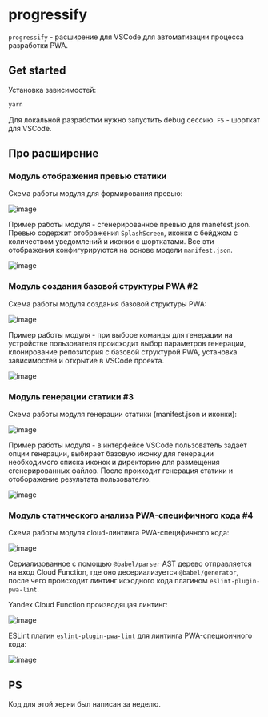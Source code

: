 # progressify

`progressify` - расширение для VSCode для автоматизации процесса разработки PWA.

## Get started

Установка зависимостей:

```bash
yarn
```

Для локальной разработки нужно запустить debug сессию. `F5` - шорткат для VSCode. 

## Про расширение 

### Модуль отображения превью статики

Схема работы модуля для формирования превью:

![image](https://private-user-images.githubusercontent.com/44056222/244879968-29001d67-201c-4d1c-acee-377dbce9365c.png?jwt=eyJhbGciOiJIUzI1NiIsInR5cCI6IkpXVCJ9.eyJrZXkiOiJrZXkxIiwiZXhwIjoxNjg2NjY4MjkzLCJuYmYiOjE2ODY2Njc5OTMsInBhdGgiOiIvNDQwNTYyMjIvMjQ0ODc5OTY4LTI5MDAxZDY3LTIwMWMtNGQxYy1hY2VlLTM3N2RiY2U5MzY1Yy5wbmc_WC1BbXotQWxnb3JpdGhtPUFXUzQtSE1BQy1TSEEyNTYmWC1BbXotQ3JlZGVudGlhbD1BS0lBSVdOSllBWDRDU1ZFSDUzQSUyRjIwMjMwNjEzJTJGdXMtZWFzdC0xJTJGczMlMkZhd3M0X3JlcXVlc3QmWC1BbXotRGF0ZT0yMDIzMDYxM1QxNDUzMTNaJlgtQW16LUV4cGlyZXM9MzAwJlgtQW16LVNpZ25hdHVyZT0xZWQ2MTI3Zjk3ZGRkMzU5NTQ5MmMzM2YzNGMyYWQzNWNiNjU4OWNjMjY2MTA1Yjg5YTgxZjQ2NjUzMzViNzMzJlgtQW16LVNpZ25lZEhlYWRlcnM9aG9zdCJ9.nWo52VGJY45MZkdQOm4mqjfbdnIaZzTcWUIik6RcIFA)

Пример работы модуля - сгенерированное превью для manefest.json. Превью содержит отображения `SplashScreen`, иконки с бейджом с количеством уведомлений и иконки с шорткатами. Все эти отображения конфигурируются на основе модели `manifest.json`.

![image](https://private-user-images.githubusercontent.com/44056222/244687854-9803e592-391c-428e-a848-4576f254da83.png?jwt=eyJhbGciOiJIUzI1NiIsInR5cCI6IkpXVCJ9.eyJrZXkiOiJrZXkxIiwiZXhwIjoxNjg2NjY4MjkzLCJuYmYiOjE2ODY2Njc5OTMsInBhdGgiOiIvNDQwNTYyMjIvMjQ0Njg3ODU0LTk4MDNlNTkyLTM5MWMtNDI4ZS1hODQ4LTQ1NzZmMjU0ZGE4My5wbmc_WC1BbXotQWxnb3JpdGhtPUFXUzQtSE1BQy1TSEEyNTYmWC1BbXotQ3JlZGVudGlhbD1BS0lBSVdOSllBWDRDU1ZFSDUzQSUyRjIwMjMwNjEzJTJGdXMtZWFzdC0xJTJGczMlMkZhd3M0X3JlcXVlc3QmWC1BbXotRGF0ZT0yMDIzMDYxM1QxNDUzMTNaJlgtQW16LUV4cGlyZXM9MzAwJlgtQW16LVNpZ25hdHVyZT0xYjBiMjgxZmViOTkyODg0ZGY3ZTNiZmZmY2M5YWEyNzIzZWQzZDc3MzRmYTYxYjhiODU1NGFhODg4ZjM5YWU2JlgtQW16LVNpZ25lZEhlYWRlcnM9aG9zdCJ9.oPpYudhdX2Mm9i_O58uFFcvT90LVzJsnTjVca3aEWAk)

### Модуль создания базовой структуры PWA #2

Схема работы модуля создания базовой структуры PWA:

![image](https://private-user-images.githubusercontent.com/44056222/244880779-7ecb682c-da0c-4e29-b498-13830d04d0a1.png?jwt=eyJhbGciOiJIUzI1NiIsInR5cCI6IkpXVCJ9.eyJrZXkiOiJrZXkxIiwiZXhwIjoxNjg2Njg4MTc1LCJuYmYiOjE2ODY2ODc4NzUsInBhdGgiOiIvNDQwNTYyMjIvMjQ0ODgwNzc5LTdlY2I2ODJjLWRhMGMtNGUyOS1iNDk4LTEzODMwZDA0ZDBhMS5wbmc_WC1BbXotQWxnb3JpdGhtPUFXUzQtSE1BQy1TSEEyNTYmWC1BbXotQ3JlZGVudGlhbD1BS0lBSVdOSllBWDRDU1ZFSDUzQSUyRjIwMjMwNjEzJTJGdXMtZWFzdC0xJTJGczMlMkZhd3M0X3JlcXVlc3QmWC1BbXotRGF0ZT0yMDIzMDYxM1QyMDI0MzVaJlgtQW16LUV4cGlyZXM9MzAwJlgtQW16LVNpZ25hdHVyZT01MzE3MTUyNTUxNTM5ZDdhMDYzMGUzMzM3ODY0M2EzNTY3ZTNmNDJmMzE1Yjg0YzhhZDA3NTJhMTQ5YWJmMThkJlgtQW16LVNpZ25lZEhlYWRlcnM9aG9zdCJ9.She1Sm74YcPgdagBV7YLbg-qYcg6GQI4eSNmyPNG74M)

Пример работы модуля - при выборе команды для генерации на устройстве пользователя происходит выбор параметров генерации, клонирование репозитория с базовой структурой PWA, установка зависимостей и открытие в VSCode проекта.

![image](https://private-user-images.githubusercontent.com/44056222/244878527-474152d9-560b-438d-8d37-15f82be41c53.png?jwt=eyJhbGciOiJIUzI1NiIsInR5cCI6IkpXVCJ9.eyJrZXkiOiJrZXkxIiwiZXhwIjoxNjg2Njg4MTc1LCJuYmYiOjE2ODY2ODc4NzUsInBhdGgiOiIvNDQwNTYyMjIvMjQ0ODc4NTI3LTQ3NDE1MmQ5LTU2MGItNDM4ZC04ZDM3LTE1ZjgyYmU0MWM1My5wbmc_WC1BbXotQWxnb3JpdGhtPUFXUzQtSE1BQy1TSEEyNTYmWC1BbXotQ3JlZGVudGlhbD1BS0lBSVdOSllBWDRDU1ZFSDUzQSUyRjIwMjMwNjEzJTJGdXMtZWFzdC0xJTJGczMlMkZhd3M0X3JlcXVlc3QmWC1BbXotRGF0ZT0yMDIzMDYxM1QyMDI0MzVaJlgtQW16LUV4cGlyZXM9MzAwJlgtQW16LVNpZ25hdHVyZT00NjdmYWM4MGNlMTUzYzlhMTFiY2M5M2VlMTcxY2FkYjFiYTFhNTU4MjUyODU2NDM5NTFiNWE4YzYxOWE0OTY3JlgtQW16LVNpZ25lZEhlYWRlcnM9aG9zdCJ9.owmIMlxw6vUMGHdO4268Gsr5e9Yrb4T4TvF5BZAayTE)

### Модуль генерации статики #3

Схема работы модуля генерации статики (manifest.json и иконки):

![image](https://private-user-images.githubusercontent.com/44056222/244937548-3b7db442-6fbb-4854-90e1-585f7d21cf68.png?jwt=eyJhbGciOiJIUzI1NiIsInR5cCI6IkpXVCJ9.eyJrZXkiOiJrZXkxIiwiZXhwIjoxNjg2Njg4MTgyLCJuYmYiOjE2ODY2ODc4ODIsInBhdGgiOiIvNDQwNTYyMjIvMjQ0OTM3NTQ4LTNiN2RiNDQyLTZmYmItNDg1NC05MGUxLTU4NWY3ZDIxY2Y2OC5wbmc_WC1BbXotQWxnb3JpdGhtPUFXUzQtSE1BQy1TSEEyNTYmWC1BbXotQ3JlZGVudGlhbD1BS0lBSVdOSllBWDRDU1ZFSDUzQSUyRjIwMjMwNjEzJTJGdXMtZWFzdC0xJTJGczMlMkZhd3M0X3JlcXVlc3QmWC1BbXotRGF0ZT0yMDIzMDYxM1QyMDI0NDJaJlgtQW16LUV4cGlyZXM9MzAwJlgtQW16LVNpZ25hdHVyZT0xZGVmZDIwZDQwNDBhNWFmNzA4M2Y2MTU0MGEwY2ZmNjFkZmVhZDhiMzJiNTE0OGIxYTc3MjhlNGMzNjViYzIzJlgtQW16LVNpZ25lZEhlYWRlcnM9aG9zdCJ9.PVfbBJM17QpwvT0WBqgpjXGgnUXKOiu5IiXrSZNZLl0)

Пример работы модуля - в интерфейсе VSCode пользователь задает опции генерации, выбирает базовую иконку для генерации необходимого списка иконок и директорию для размещения сгенерированных файлов. После проиходит генерация статики и отоборажение результата пользователю.

![image](https://private-user-images.githubusercontent.com/44056222/244936746-2f83c55b-4f08-4ab0-b2cf-f75345e09290.png?jwt=eyJhbGciOiJIUzI1NiIsInR5cCI6IkpXVCJ9.eyJrZXkiOiJrZXkxIiwiZXhwIjoxNjg2Njg4MTgyLCJuYmYiOjE2ODY2ODc4ODIsInBhdGgiOiIvNDQwNTYyMjIvMjQ0OTM2NzQ2LTJmODNjNTViLTRmMDgtNGFiMC1iMmNmLWY3NTM0NWUwOTI5MC5wbmc_WC1BbXotQWxnb3JpdGhtPUFXUzQtSE1BQy1TSEEyNTYmWC1BbXotQ3JlZGVudGlhbD1BS0lBSVdOSllBWDRDU1ZFSDUzQSUyRjIwMjMwNjEzJTJGdXMtZWFzdC0xJTJGczMlMkZhd3M0X3JlcXVlc3QmWC1BbXotRGF0ZT0yMDIzMDYxM1QyMDI0NDJaJlgtQW16LUV4cGlyZXM9MzAwJlgtQW16LVNpZ25hdHVyZT0xMmFkMjQwMGEwZDJkMzZiN2U1ZTA2NWVjMWUxYjNkYTMzYWZiZTE0MTMzZjZmZmRiYjI3NzQwN2NkODJhZGI5JlgtQW16LVNpZ25lZEhlYWRlcnM9aG9zdCJ9.E_8MOnzK4ndzUbqiR9o3cNXae6MNJpuhBZLN4mK3MQc)

### Модуль статического анализа PWA-специфичного кода #4

Схема работы модуля cloud-линтинга PWA-специфичного кода:

![image](https://private-user-images.githubusercontent.com/44056222/245599947-4e9132a3-9d2a-4e15-8f5c-c8eba2ad011b.png?jwt=eyJhbGciOiJIUzI1NiIsInR5cCI6IkpXVCJ9.eyJrZXkiOiJrZXkxIiwiZXhwIjoxNjg2Njg5NzAzLCJuYmYiOjE2ODY2ODk0MDMsInBhdGgiOiIvNDQwNTYyMjIvMjQ1NTk5OTQ3LTRlOTEzMmEzLTlkMmEtNGUxNS04ZjVjLWM4ZWJhMmFkMDExYi5wbmc_WC1BbXotQWxnb3JpdGhtPUFXUzQtSE1BQy1TSEEyNTYmWC1BbXotQ3JlZGVudGlhbD1BS0lBSVdOSllBWDRDU1ZFSDUzQSUyRjIwMjMwNjEzJTJGdXMtZWFzdC0xJTJGczMlMkZhd3M0X3JlcXVlc3QmWC1BbXotRGF0ZT0yMDIzMDYxM1QyMDUwMDNaJlgtQW16LUV4cGlyZXM9MzAwJlgtQW16LVNpZ25hdHVyZT1hZTViMjhiZWViMzhhNGIxYzRhN2EwNzVmZmY5NmJkYWZhNDNiNGJkNzgxZjU5ZDk4ZmU4YWYwN2I2MmRlNjc2JlgtQW16LVNpZ25lZEhlYWRlcnM9aG9zdCJ9.xaKjUPAsWDFCf2g0Rfm4nR3h02uVISn75zzkRPtJMOo)

Сериализованное с помощью `@babel/parser` AST дерево отправляется на вход Cloud Function, где оно десериализуется `@babel/generator`, после чего происходит линтинг исходного кода плагином `eslint-plugin-pwa-lint`.

Yandex Cloud Function производящая линтинг:

![image](https://private-user-images.githubusercontent.com/44056222/245600471-9c61c2fa-cd90-409c-9eb4-939a6a7f9930.png?jwt=eyJhbGciOiJIUzI1NiIsInR5cCI6IkpXVCJ9.eyJrZXkiOiJrZXkxIiwiZXhwIjoxNjg2Njg5NzAzLCJuYmYiOjE2ODY2ODk0MDMsInBhdGgiOiIvNDQwNTYyMjIvMjQ1NjAwNDcxLTljNjFjMmZhLWNkOTAtNDA5Yy05ZWI0LTkzOWE2YTdmOTkzMC5wbmc_WC1BbXotQWxnb3JpdGhtPUFXUzQtSE1BQy1TSEEyNTYmWC1BbXotQ3JlZGVudGlhbD1BS0lBSVdOSllBWDRDU1ZFSDUzQSUyRjIwMjMwNjEzJTJGdXMtZWFzdC0xJTJGczMlMkZhd3M0X3JlcXVlc3QmWC1BbXotRGF0ZT0yMDIzMDYxM1QyMDUwMDNaJlgtQW16LUV4cGlyZXM9MzAwJlgtQW16LVNpZ25hdHVyZT02MjU3NGQ0NDAzMTFlYjI0YzQ1YWU2ZmIwNTk5YWM5YjQxMTg4NzlhZDMwNzI1NjYxZDNmN2VkYTZmZDlmNDFkJlgtQW16LVNpZ25lZEhlYWRlcnM9aG9zdCJ9.gYaTqiZGD8IkXWXqtJeAx5cibutf8izDJ8PG0gCNZxM)

ESLint плагин [`eslint-plugin-pwa-lint`](https://www.npmjs.com/package/eslint-plugin-pwa-lint) для линтинга PWA-специфичного кода:

![image](https://private-user-images.githubusercontent.com/44056222/245600686-a5633f63-bdd0-4ec1-8c62-f01af0775842.png?jwt=eyJhbGciOiJIUzI1NiIsInR5cCI6IkpXVCJ9.eyJrZXkiOiJrZXkxIiwiZXhwIjoxNjg2NjkzNzQ4LCJuYmYiOjE2ODY2OTM0NDgsInBhdGgiOiIvNDQwNTYyMjIvMjQ1NjAwNjg2LWE1NjMzZjYzLWJkZDAtNGVjMS04YzYyLWYwMWFmMDc3NTg0Mi5wbmc_WC1BbXotQWxnb3JpdGhtPUFXUzQtSE1BQy1TSEEyNTYmWC1BbXotQ3JlZGVudGlhbD1BS0lBSVdOSllBWDRDU1ZFSDUzQSUyRjIwMjMwNjEzJTJGdXMtZWFzdC0xJTJGczMlMkZhd3M0X3JlcXVlc3QmWC1BbXotRGF0ZT0yMDIzMDYxM1QyMTU3MjhaJlgtQW16LUV4cGlyZXM9MzAwJlgtQW16LVNpZ25hdHVyZT01M2Y2ZjI1MTQ0MWMwMzU2YzNkZWY1M2I5Zjc1ZDg4YzUyMjM2M2Y1ZTllYzgzODEzNTk1ZDgzMDRlZmJkMDYxJlgtQW16LVNpZ25lZEhlYWRlcnM9aG9zdCJ9.T65X8HZ4b4THR7ajiZR5GeHQPIW94MQGoQlhI70bZKw)

## PS

Код для этой херни был написан за неделю.
